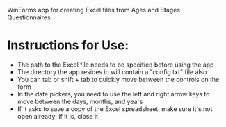 WinForms app for creating Excel files from Ages and Stages Questionnaires.

# Instructions for Use:
* The path to the Excel file needs to be specified before using the app
* The directory the app resides in will contain a "config.txt" file also
* You can tab or shift + tab to quickly move between the controls on the form
* In the date pickers, you need to use the left and right arrow keys to move between the days, months, and years
* If it asks to save a copy of the Excel spreadsheet, make sure it's not open already; if it is, close it
